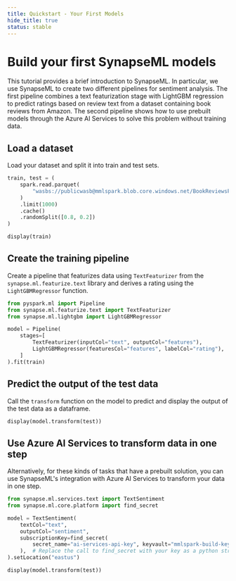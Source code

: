 ```yaml
---
title: Quickstart - Your First Models
hide_title: true
status: stable
---
```

# Build your first SynapseML models
This tutorial provides a brief introduction to SynapseML. In particular, we use SynapseML to create two different pipelines for sentiment analysis. The first pipeline combines a text featurization stage with LightGBM regression to predict ratings based on review text from a dataset containing book reviews from Amazon. The second pipeline shows how to use prebuilt models through the Azure AI Services to solve this problem without training data.

## Load a dataset
Load your dataset and split it into train and test sets.


```python
train, test = (
    spark.read.parquet(
        "wasbs://publicwasb@mmlspark.blob.core.windows.net/BookReviewsFromAmazon10K.parquet"
    )
    .limit(1000)
    .cache()
    .randomSplit([0.8, 0.2])
)

display(train)
```

## Create the training pipeline
Create a pipeline that featurizes data using `TextFeaturizer` from the `synapse.ml.featurize.text` library and derives a rating using the `LightGBMRegressor` function.


```python
from pyspark.ml import Pipeline
from synapse.ml.featurize.text import TextFeaturizer
from synapse.ml.lightgbm import LightGBMRegressor

model = Pipeline(
    stages=[
        TextFeaturizer(inputCol="text", outputCol="features"),
        LightGBMRegressor(featuresCol="features", labelCol="rating"),
    ]
).fit(train)
```

## Predict the output of the test data
Call the `transform` function on the model to predict and display the output of the test data as a dataframe.


```python
display(model.transform(test))
```

## Use Azure AI Services to transform data in one step
Alternatively, for these kinds of tasks that have a prebuilt solution, you can use SynapseML's integration with Azure AI Services to transform your data in one step.


```python
from synapse.ml.services.text import TextSentiment
from synapse.ml.core.platform import find_secret

model = TextSentiment(
    textCol="text",
    outputCol="sentiment",
    subscriptionKey=find_secret(
        secret_name="ai-services-api-key", keyvault="mmlspark-build-keys"
    ),  # Replace the call to find_secret with your key as a python string.
).setLocation("eastus")

display(model.transform(test))
```
